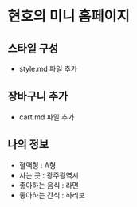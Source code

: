 # 현호의 미니 홈페이지

## 스타일 구성
- style.md 파일 추가

## 장바구니 추가
- cart.md 파일 추가

## 나의 정보
- 혈액형 : A형
- 사는 곳 : 광주광역시
- 좋아하는 음식 : 라면
- 좋아하는 간식 : 하리보